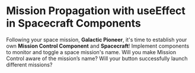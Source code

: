 # Mission Propagation with useEffect in Spacecraft Components

Following your space mission, **Galactic Pioneer**, it's time to establish your own **Mission Control Component** and **Spacecraft**! Implement components to monitor and toggle a space mission's name. Will you make Mission Control aware of the mission’s name? Will your button successfully launch different missions?